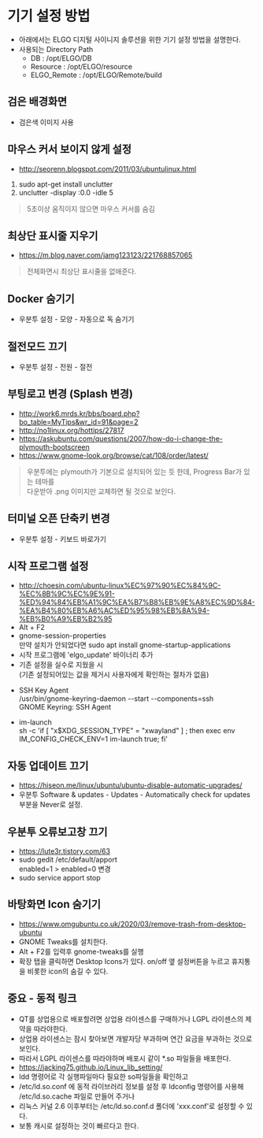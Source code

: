 # 기기 설정 방법
* 아래에서는 ELGO 디지털 사이니지 솔루션을 위한 기기 설정 방법을 설명한다.
* 사용되는 Directory Path
  - DB : /opt/ELGO/DB
  - Resource : /opt/ELGO/resource
  - ELGO_Remote : /opt/ELGO/Remote/build

## 검은 배경화면
  * 검은색 이미지 사용

## 마우스 커서 보이지 않게 설정
  * http://seorenn.blogspot.com/2011/03/ubuntulinux.html
  1. sudo apt-get install unclutter
  2. unclutter -display :0.0 -idle 5 <br>
   > 5초이상 움직이지 않으면 마우스 커서를 숨김

## 최상단 표시줄 지우기
  * https://m.blog.naver.com/jamg123123/221768857065 <br>
   > 전체화면시 최상단 표시줄을 없애준다.

## Docker 숨기기
  * 우분투 설정 - 모양 - 자동으로 독 숨기기

## 절전모드 끄기
  * 우분투 설정 - 전원 - 절전
  
## 부팅로고 변경 (Splash 변경)
  * http://work6.mrds.kr/bbs/board.php?bo_table=MyTips&wr_id=91&page=2
  * http://no1linux.org/hottips/27817 <br>
  * https://askubuntu.com/questions/2007/how-do-i-change-the-plymouth-bootscreen <br>
  * https://www.gnome-look.org/browse/cat/108/order/latest/ <br>
   > 우분투에는 plymouth가 기본으로 설치되어 있는 듯 한데, Progress Bar가 있는 테마를 <br>
   다운받아 .png 이미지만 교체하면 될 것으로 보인다.
   
## 터미널 오픈 단축키 변경
  * 우분투 설정 - 키보드 바로가기

## 시작 프로그램 설정
  * http://choesin.com/ubuntu-linux%EC%97%90%EC%84%9C-%EC%8B%9C%EC%9E%91-%ED%94%84%EB%A1%9C%EA%B7%B8%EB%9E%A8%EC%9D%84-%EA%B4%80%EB%A6%AC%ED%95%98%EB%8A%94-%EB%B0%A9%EB%B2%95
  * Alt + F2
  * gnome-session-properties
    <br>만약 설치가 안되었다면 sudo apt install gnome-startup-applications
  * 시작 프로그램에 'elgo_update' 바이너리 추가 <br>
  * 기존 설정을 실수로 지웠을 시 <br>
   (기존 설정되어있는 값을 제거시 사용자에게 확인하는 절차가 없음) <br>
   
   - SSH Key Agent <br>
   /usr/bin/gnome-keyring-daemon --start --components=ssh <br>
   GNOME Keyring: SSH Agent <br>

   - im-launch <br>
   sh -c 'if [ "x$XDG_SESSION_TYPE" = "xwayland" ] ; then exec env IM_CONFIG_CHECK_ENV=1 im-launch true; fi'

## 자동 업데이트 끄기
 * https://hiseon.me/linux/ubuntu/ubuntu-disable-automatic-upgrades/ <br>
 * 우분투 Software & updates - Updates - Automatically check for updates 부분을 Never로 설정.

## 우분투 오류보고창 끄기
 * https://lute3r.tistory.com/63
 * sudo gedit /etc/default/apport
   <br>enabled=1 > enabled=0 변경
 * sudo service apport stop

## 바탕화면 Icon 숨기기
 * https://www.omgubuntu.co.uk/2020/03/remove-trash-from-desktop-ubuntu
 * GNOME Tweaks를 설치한다.
 * Alt + F2를 입력후 gnome-tweaks를 실행
 * 확장 탭을 클릭하면 Desktop Icons가 있다. on/off 옆 설정버튼을 누르고 휴지통을 비롯한 icon의 숨길 수 있다.

## 중요 - 동적 링크
 * QT를 상업용으로 배포할려면 상업용 라이센스를 구매하거나 LGPL 라이센스의 제약을 따라야한다.
 * 상업용 라이센스는 잠시 찾아보면 개발자당 부과하며 연간 요금을 부과하는 것으로 보인다.
 * 따라서 LGPL 라이센스를 따라야하며 배포시 같이 *.so 파일들을 배포한다.
 * https://jacking75.github.io/Linux_lib_setting/
 * ldd 명령어로 각 실행파일마다 필요한 so파일들을 확인하고
 * /etc/ld.so.conf 에 동적 라이브러리 정보를 설정 후 ldconfig 명령어를 사용해 /etc/ld.so.cache 파일로 만들어 주거나
 * 리눅스 커널 2.6 이후부터는 /etc/ld.so.conf.d 폴더에 'xxx.conf'로 설정할 수 있다.
 * 보통  캐시로 설정하는 것이 빠르다고 한다.
